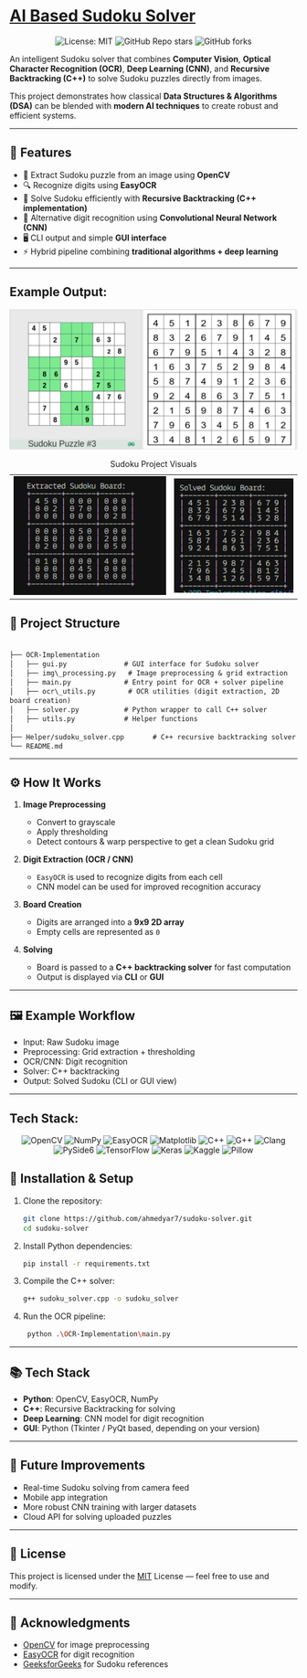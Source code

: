 # [AI Based Sudoku Solver](https://medium.com/p/ddefe5709ca6/edit)

<p align="center">
  <img src="https://img.shields.io/badge/License-MIT-red.svg" alt="License: MIT">
  <img src="https://img.shields.io/github/stars/ahmedyar7/<repo-name>?style=social" alt="GitHub Repo stars">
  <img src="https://img.shields.io/github/forks/ahmedyar7/<repo-name>?style=social" alt="GitHub forks">
</p>

An intelligent Sudoku solver that combines **Computer Vision**, **Optical Character Recognition (OCR)**, **Deep Learning (CNN)**, and **Recursive Backtracking (C++)** to solve Sudoku puzzles directly from images.

This project demonstrates how classical **Data Structures & Algorithms (DSA)** can be blended with **modern AI techniques** to create robust and efficient systems.

---

## 🚀 Features

- 📸 Extract Sudoku puzzle from an image using **OpenCV**
- 🔍 Recognize digits using **EasyOCR**
- 🧮 Solve Sudoku efficiently with **Recursive Backtracking (C++ implementation)**
- 🤖 Alternative digit recognition using **Convolutional Neural Network (CNN)**
- 🖥️ CLI output and simple **GUI interface**
- ⚡ Hybrid pipeline combining **traditional algorithms + deep learning**

---

## Example Output:

![alt text](assets/imagess.png)

<table>
    <caption>Sudoku Project Visuals</caption>
    <tr>
      <td>
        <div class="square">
          <img src="assets/image.png" alt="Image 1">
        </div>
      </td>
      <td>
        <div class="square">
          <img src="assets/image-1.png" alt="Image 2">
        </div>
      </td>
    </tr>
  </table>

## 📂 Project Structure

```

├── OCR-Implementation
│   ├── gui.py              # GUI interface for Sudoku solver
│   ├── img\_processing.py   # Image preprocessing & grid extraction
│   ├── main.py             # Entry point for OCR + solver pipeline
│   ├── ocr\_utils.py        # OCR utilities (digit extraction, 2D board creation)
│   ├── solver.py           # Python wrapper to call C++ solver
│   ├── utils.py            # Helper functions
│
├── Helper/sudoku_solver.cpp       # C++ recursive backtracking solver
└── README.md

```

---

## ⚙️ How It Works

1. **Image Preprocessing**

   - Convert to grayscale
   - Apply thresholding
   - Detect contours & warp perspective to get a clean Sudoku grid

2. **Digit Extraction (OCR / CNN)**

   - `EasyOCR` is used to recognize digits from each cell
   - CNN model can be used for improved recognition accuracy

3. **Board Creation**

   - Digits are arranged into a **9x9 2D array**
   - Empty cells are represented as `0`

4. **Solving**
   - Board is passed to a **C++ backtracking solver** for fast computation
   - Output is displayed via **CLI** or **GUI**

---

## 🖼️ Example Workflow

- Input: Raw Sudoku image
- Preprocessing: Grid extraction + thresholding
- OCR/CNN: Digit recognition
- Solver: C++ backtracking
- Output: Solved Sudoku (CLI or GUI view)

---

## Tech Stack:

<div align="center">

  <img src="https://img.shields.io/badge/OpenCV-5C3EE8?logo=opencv&logoColor=white" alt="OpenCV">
  <img src="https://img.shields.io/badge/NumPy-4DABCF?logo=numpy&logoColor=white" alt="NumPy">
  <img src="https://img.shields.io/badge/EasyOCR-FFB300?logo=openai&logoColor=white" alt="EasyOCR">
  <img src="https://img.shields.io/badge/Matplotlib-11557C?logo=plotly&logoColor=white" alt="Matplotlib">
  <img src="https://img.shields.io/badge/C++-00599C?logo=cplusplus&logoColor=white" alt="C++">
  <img src="https://img.shields.io/badge/G++-F34B7D?logo=gnu&logoColor=white" alt="G++">
  <img src="https://img.shields.io/badge/Clang-262D3A?logo=llvm&logoColor=white" alt="Clang">
  <img src="https://img.shields.io/badge/PySide6-41CD52?logo=qt&logoColor=white" alt="PySide6">
  <img src="https://img.shields.io/badge/TensorFlow-FF6F00?logo=tensorflow&logoColor=white" alt="TensorFlow">
  <img src="https://img.shields.io/badge/Keras-D00000?logo=keras&logoColor=white" alt="Keras">
  <img src="https://img.shields.io/badge/Kaggle-20BEFF?logo=kaggle&logoColor=white" alt="Kaggle">
  <img src="https://img.shields.io/badge/Pillow-3670A0?logo=python&logoColor=white" alt="Pillow">

</div>

## 🔧 Installation & Setup

1. Clone the repository:

   ```bash
   git clone https://github.com/ahmedyar7/sudoku-solver.git
   cd sudoku-solver
   ```

2. Install Python dependencies:

   ```bash
   pip install -r requirements.txt
   ```

3. Compile the C++ solver:

   ```bash
   g++ sudoku_solver.cpp -o sudoku_solver
   ```

4. Run the OCR pipeline:

   ```bash
    python .\OCR-Implementation\main.py
   ```

---

## 📚 Tech Stack

- **Python**: OpenCV, EasyOCR, NumPy
- **C++**: Recursive Backtracking for solving
- **Deep Learning**: CNN model for digit recognition
- **GUI**: Python (Tkinter / PyQt based, depending on your version)

---

## 🎯 Future Improvements

- Real-time Sudoku solving from camera feed
- Mobile app integration
- More robust CNN training with larger datasets
- Cloud API for solving uploaded puzzles

---

## 📝 License

This project is licensed under the [MIT](./LICENSE) License — feel free to use and modify.

---

## 🙌 Acknowledgments

- [OpenCV](https://opencv.org/) for image preprocessing
- [EasyOCR](https://github.com/JaidedAI/EasyOCR) for digit recognition
- [GeeksforGeeks](https://www.geeksforgeeks.org/) for Sudoku references
